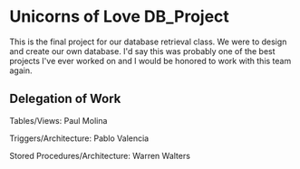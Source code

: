 # Unicorns of Love DB_Project
This is the final project for our database retrieval class. We were to design and create our own database. I'd say this was probably one of the best projects I've ever worked on and I would be honored to work with this team again.

## Delegation of Work
Tables/Views:
Paul Molina

Triggers/Architecture:
Pablo Valencia

Stored Procedures/Architecture:
Warren Walters

